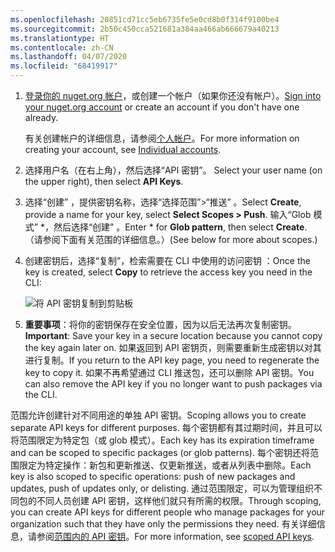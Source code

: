 ```yaml
---
ms.openlocfilehash: 20851cd71cc5eb6735fe5e0cd8b0f314f9100be4
ms.sourcegitcommit: 2b50c450cca521681a384aa466ab666679a40213
ms.translationtype: HT
ms.contentlocale: zh-CN
ms.lasthandoff: 04/07/2020
ms.locfileid: "68419917"
---
```

1. <span data-ttu-id="67dff-101">[登录你的 nuget.org 帐户](https://www.nuget.org/users/account/LogOn?returnUrl=%2F)，或创建一个帐户（如果你还没有帐户）。</span><span class="sxs-lookup"><span data-stu-id="67dff-101">[Sign into your nuget.org account](https://www.nuget.org/users/account/LogOn?returnUrl=%2F) or create an account if you don't have one already.</span></span>

   <span data-ttu-id="67dff-102">有关创建帐户的详细信息，请参阅[个人帐户](../../nuget-org/individual-accounts.md)。</span><span class="sxs-lookup"><span data-stu-id="67dff-102">For more information on creating your account, see [Individual accounts](../../nuget-org/individual-accounts.md).</span></span>

1. <span data-ttu-id="67dff-103">选择用户名（在右上角），然后选择“API 密钥”。 </span><span class="sxs-lookup"><span data-stu-id="67dff-103">Select your user name (on the upper right), then select **API Keys**.</span></span>

1. <span data-ttu-id="67dff-104">选择“创建”  ，提供密钥名称，选择“选择范围”>“推送”  。</span><span class="sxs-lookup"><span data-stu-id="67dff-104">Select **Create**, provide a name for your key, select **Select Scopes > Push**.</span></span> <span data-ttu-id="67dff-105">输入“Glob 模式”  \*，然后选择“创建”  。</span><span class="sxs-lookup"><span data-stu-id="67dff-105">Enter \* for **Glob pattern**, then select **Create**.</span></span> <span data-ttu-id="67dff-106">（请参阅下面有关范围的详细信息。）</span><span class="sxs-lookup"><span data-stu-id="67dff-106">(See below for more about scopes.)</span></span>

1. <span data-ttu-id="67dff-107">创建密钥后，选择“复制”，检索需要在 CLI 中使用的访问密钥  ：</span><span class="sxs-lookup"><span data-stu-id="67dff-107">Once the key is created, select **Copy** to retrieve the access key you need in the CLI:</span></span>

    ![将 API 密钥复制到剪贴板](../media/QS_Create-02-APIKey.png)

1. <span data-ttu-id="67dff-109">**重要事项**：将你的密钥保存在安全位置，因为以后无法再次复制密钥。</span><span class="sxs-lookup"><span data-stu-id="67dff-109">**Important**: Save your key in a secure location because you cannot copy the key again later on.</span></span> <span data-ttu-id="67dff-110">如果返回到 API 密钥页，则需要重新生成密钥以对其进行复制。</span><span class="sxs-lookup"><span data-stu-id="67dff-110">If you return to the API key page, you need to regenerate the key to copy it.</span></span> <span data-ttu-id="67dff-111">如果不再希望通过 CLI 推送包，还可以删除 API 密钥。</span><span class="sxs-lookup"><span data-stu-id="67dff-111">You can also remove the API key if you no longer want to push packages via the CLI.</span></span>

<span data-ttu-id="67dff-112">范围允许创建针对不同用途的单独 API 密钥。</span><span class="sxs-lookup"><span data-stu-id="67dff-112">Scoping allows you to create separate API keys for different purposes.</span></span> <span data-ttu-id="67dff-113">每个密钥都有其过期时间，并且可以将范围限定为特定包（或 glob 模式）。</span><span class="sxs-lookup"><span data-stu-id="67dff-113">Each key has its expiration timeframe and can be scoped to specific packages (or glob patterns).</span></span> <span data-ttu-id="67dff-114">每个密钥还将范围限定为特定操作：新包和更新推送、仅更新推送，或者从列表中删除。</span><span class="sxs-lookup"><span data-stu-id="67dff-114">Each key is also scoped to specific operations: push of new packages and updates, push of updates only, or delisting.</span></span> <span data-ttu-id="67dff-115">通过范围限定，可以为管理组织不同包的不同人员创建 API 密钥，这样他们就只有所需的权限。</span><span class="sxs-lookup"><span data-stu-id="67dff-115">Through scoping, you can create API keys for different people who manage packages for your organization such that they have only the permissions they need.</span></span> <span data-ttu-id="67dff-116">有关详细信息，请参阅[范围内的 API 密钥](../../nuget-org/scoped-api-keys.md)。</span><span class="sxs-lookup"><span data-stu-id="67dff-116">For more information, see [scoped API keys](../../nuget-org/scoped-api-keys.md).</span></span>